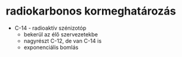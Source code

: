 # radiokarbonos kormeghatározás
- C-14 - radioaktív szénizotóp
	- bekerül az élő szervezetekbe
	- nagyrészt C-12, de van C-14 is
	- exponenciális bomlás